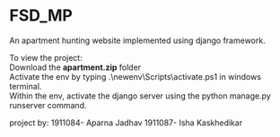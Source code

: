 # FSD_MP

An apartment hunting website implemented using django framework.

To view the project:                                                                                                                                                     
Download the **apartment.zip** folder                                                                                          
Activate the env by typing .\newenv\Scripts\activate.ps1 in windows terminal.                                                                                             
Within the env, activate the django server using the python manage.py runserver command.

project by:
1911084- Aparna Jadhav
1911087- Isha Kaskhedikar
